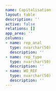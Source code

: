 ```yaml
---
name: Capitalisation
layout: table
description: ''
active: false
relations: []
app_area: ''
columns:
- name: rep_anal
  type: nvarchar(50)
  description: ''
- name: rep_type
  type: nvarchar(50)
  description: ''
- name: WO_REF
  type: nvarchar(50)
  description: ''
---
```


